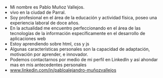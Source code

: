 - Mi nombre es Pablo Muñoz Vallejos.
- vivo en la ciudad de Parral.
- Soy profesional en el área de la educación y actividad física, poseo una experiencia laboral de doce años.
- En la actualidad me encuentro perfeccionando en el área de las tecnologías de la información específicamente en el desarrollo de aplicaciones  web
- Estoy aprendiendo sobre html, css y js
- Algunas características personales son la capacidad de adaptación, motivación por aprender, e innovador.
- Podemos contactarnos por medio de mi perfil en LinkedIn y así ahondar mas en mis antecedentes personales
- www.linkedin.com/in/pabloalejandro-muñozvallejos
